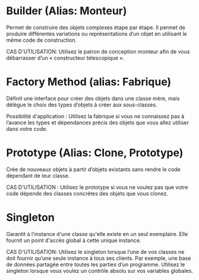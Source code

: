 # Builder (Alias: Monteur)

Permet de construire des objets complexes étape par étape. Il permet de produire différentes variations ou représentations d’un objet en utilisant le même code de construction.

CAS D'UTILISATION: Utilisez le patron de conception monteur afin de vous débarrasser d’un « constructeur télescopique ».


# Factory Method (alias: Fabrique)

Définit une interface pour créer des objets dans une classe mère, mais délègue le choix des types d’objets à créer aux sous-classes.

Possibilité d'application :  Utilisez la fabrique si vous ne connaissez pas à l’avance les types et dépendances précis des objets que vous allez utiliser dans votre code.

# Prototype (Alias: Clone, Prototype)

Crée de nouveaux objets à partir d’objets existants sans rendre le code dépendant de leur classe.

CAS D'UTILISATION : Utilisez le prototype si vous ne voulez pas que votre code dépende des classes concrètes des objets que vous clonez.


# Singleton

Garantit à l'instance d'une classe qu'elle existe en un seul exemplaire. Elle fournit un point d'accès global à cette unique instance.

CAS D'UTILISATION: Utilisez le singleton lorsque l’une de vos classes ne doit fournir qu’une seule instance à tous ses clients. Par exemple, une base
de données partagée entre toutes les parties d’un programme. Utilisez le singleton lorsque vous voulez un contrôle absolu
sur vos variables globales.





